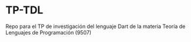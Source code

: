 # TP-TDL
Repo para el TP de investigación del lenguaje Dart de la materia Teoría de Lenguajes de Programación (9507)
